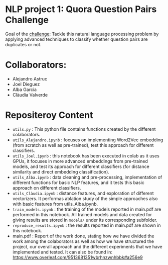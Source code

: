 # NLP project 1: Quora Question Pairs Challenge

Goal of the [challenge](https://www.kaggle.com/c/quora-question-pairs):
Tackle this natural language processing problem by applying advanced techniques to classify whether question pairs are duplicates or not. 

# Collaborators:
- Alejandro Astruc
- Joel Dieguez
- Alba Garcia
- Clàudia Valverde

# Repositeroy Content 
- `utils.py` : This python file contains functions created by the different colaborators.
- `utils_Alejandro.ipynb` : focuses on implementing Word2Vec embedding (from scratch as well as pre-trained),  test this approach for different classifiers.
- `utils_Joel.ipynb` : this notebook has been executed in colab as it uses GPUs, it focuses in more advanced embeddings from pre-trained models, and test its approach for different classifiers (for distance similarity and direct embedding classification).
- `utils_Alba.ipynb` : data cleaning and pre-processing, implementation of different functions for basic NLP features, and it tests this basic approach on different classifiers.
- `utils_Clàudia.ipynb` : distance features, and exploration of different vectorizers. It performas ablation study of the simple approaches also with basic features from utils_Alba.ipynb.
- `train_models.ipynb` : the training of the models reported in main.pdf are performed in this notebook. All trained models and data created for giving results are stored in `models/` under its corresponding subfolder.
- `reproduce_results.ipynb` : the results reported in main.pdf are shown in this notebook.
- main.pdf : Report of the work done, stating how we have divided the work among the colaborators as well as how we have structured the project, our overall approach and the different experiments that we have implemented and tested. It can also be found in: https://www.overleaf.com/9513681351wbrhnzwnhbbk#a256e9 
